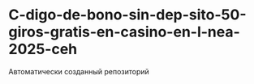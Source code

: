 # C-digo-de-bono-sin-dep-sito-50-giros-gratis-en-casino-en-l-nea-2025-ceh
Автоматически созданный репозиторий
